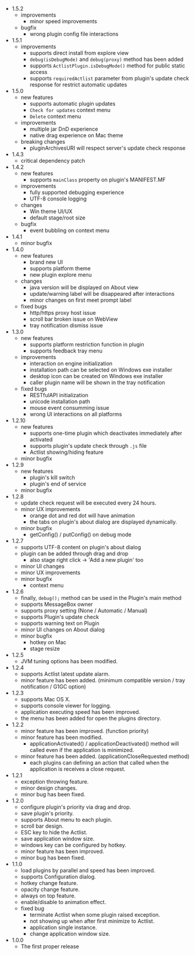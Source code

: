 * 1.5.2
    * improvements
      * minor speed improvements
    * bugfix
      * wrong plugin config file interactions
* 1.5.1
    * improvements
      * supports direct install from explore view
      * `debug(isDebugMode)` and `debug(proxy)` method has been added
      * supports `ActlistPlugin.isDebugMode()` method for public static access
      * supports `requiredActlist` parameter from plugin's update check response for restrict automatic updates
* 1.5.0
    * new features
      * supports automatic plugin updates
      * `Check for updates` context menu
      * `Delete` context menu
    * improvements
      * multiple jar DnD experience
      * native drag experience on Mac theme
    * breaking changes
      * pluginArchivesURI will respect server's update check response
* 1.4.3
    * critical dependency patch
* 1.4.2
    * new features
      * supports `mainClass` property on plugin's MANIFEST.MF
    * improvements
      * fully supported debugging experience
      * UTF-8 console logging
    * changes
      * Win theme UI/UX
      * default stage/root size
    * bugfix
      * event bubbling on context menu
* 1.4.1
    * minor bugfix
* 1.4.0
    * new features
      * brand new UI
      * supports platform theme
      * new plugin explore menu
    * changes
      * java version will be displayed on About view
      * update/warning label will be disappeared after interactions
      * minor changes on first meet prompt label
    * fixed bugs
      * http/https proxy host issue
      * scroll bar broken issue on WebView
      * tray notification dismiss issue
* 1.3.0
    * new features
      * supports platform restriction function in plugin
      * supports feedback tray menu
    * improvements
      * interaction on engine initialization
      * installation path can be selected on Windows exe installer
      * desktop icon can be created on Windows exe installer
      * caller plugin name will be shown in the tray notification
    * fixed bugs
      * RESTfulAPI initialization
      * unicode installation path
      * mouse event consumming issue
      * wrong UI interactions on all platforms
* 1.2.10
    * new features
      * supports one-time plugin which deactivates immediately after activated
      * supports plugin's update check through `.js` file
      * Actlist showing/hiding feature
    * minor bugfix
* 1.2.9
    * new features
      * plugin's kill switch
      * plugin's end of service
    * minor bugfix
* 1.2.8
    * update check request will be executed every 24 hours.
    * minor UX improvements 
      * orange dot and red dot will have animation
      * the tabs on plugin's about dialog are displayed dynamically.
    * minor bugfix 
      * getConfig() / putConfig() on debug mode
* 1.2.7
    * supports UTF-8 content on plugin's about dialog
    * plugin can be added through drag and drop
      * also stage right click -> 'Add a new plugin' too
    * minor UI changes
    * minor UX improvements
    * minor bugfix
      * context menu
* 1.2.6
    * finally, `debug();` method can be used in the Plugin's main method
    * supports MessageBox owner
    * supports proxy setting (None / Automatic / Manual)
    * supports Plugin's update check
    * supports warning text on Plugin
    * minor UI changes on About dialog
    * minor bugfix
      * hotkey on Mac
      * stage resize
* 1.2.5
    * JVM tuning options has been modified.
* 1.2.4
    * supports Actlist latest update alarm.
    * minor feature has been added. (minimum compatible version / tray notification / G1GC option)
* 1.2.3
    * supports Mac OS X.
    * supports console viewer for logging.
    * application executing speed has been improved.
    * the menu has been added for open the plugins directory.
* 1.2.2
    * minor feature has been improved. (function priority)
    * minor feature has been modified.
      * applicationActivated() / applicationDeactivated() method will called even if the application is minimized.
    * minor feature has been added. (applicationCloseRequested method)
      * each plugins can defining an action that called when the application is receives a close request.
* 1.2.1
    * exception throwing feature.
    * minor design changes.
    * minor bug has been fixed.
* 1.2.0
    * configure plugin's priority via drag and drop.
    * save plugin's priority.
    * supports About menu to each plugin.
    * scroll bar design.
    * ESC key to hide the Actlist.
    * save application window size.
    * windows key can be configured by hotkey.
    * minor feature has been improved.
    * minor bug has been fixed.
* 1.1.0
    * load plugins by parallel and speed has been improved.
    * supports Configuration dialog.
    * hotkey change feature.
    * opacity change feature.
    * always on top feature.
    * enable/disable to animation effect.
    * fixed bug
      * terminate Actlist when some plugin raised exception.
      * not showing up when after first minimize to Actlist.
      * application single instance.
      * change application window size.
* 1.0.0
    * The first proper release